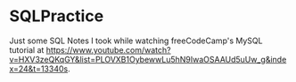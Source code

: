 # SQLPractice

Just some SQL Notes I took while watching freeCodeCamp's MySQL tutorial at https://www.youtube.com/watch?v=HXV3zeQKqGY&list=PLOVXB1OybewwLu5hN9IwaOSAAUd5uUw_g&index=24&t=13340s. 
